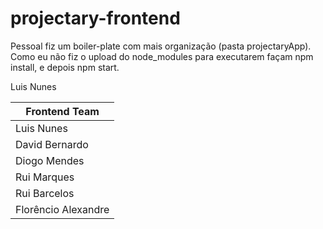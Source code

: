 # projectary-frontend

Pessoal fiz um boiler-plate com mais organização (pasta projectaryApp).
Como eu não fiz o upload do node_modules para executarem façam npm install, e depois npm start.

Luis Nunes

| Frontend Team       |
| ------------------- |
| Luis Nunes          |
| David Bernardo      |
| Diogo Mendes        |
| Rui Marques         |  
| Rui Barcelos        |
| Florêncio Alexandre |
